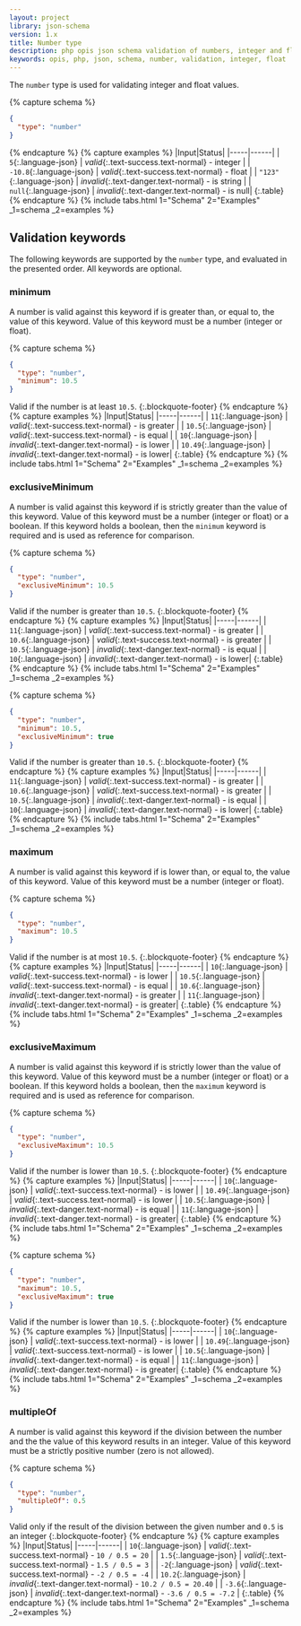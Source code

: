 ```yaml
---
layout: project
library: json-schema
version: 1.x
title: Number type
description: php opis json schema validation of numbers, integer and float
keywords: opis, php, json, schema, number, validation, integer, float
---
```


The `number` type is used for validating integer and float values.

{% capture schema %}
```json
{
  "type": "number"
}
```
{% endcapture %}
{% capture examples %}
|Input|Status|
|-----|------|
| `5`{:.language-json} | *valid*{:.text-success.text-normal} - integer |
| `-10.8`{:.language-json} | *valid*{:.text-success.text-normal} - float |
| `"123"`{:.language-json} | *invalid*{:.text-danger.text-normal} - is string |
| `null`{:.language-json} | *invalid*{:.text-danger.text-normal} - is null|
{:.table}
{% endcapture %}
{% include tabs.html 1="Schema" 2="Examples" _1=schema _2=examples %}

## Validation keywords

The following keywords are supported by the `number` type, and evaluated
in the presented order. All keywords are optional.

### minimum

A number is valid against this keyword if is greater than, or equal to, the
value of this keyword. 
Value of this keyword must be a number (integer or float).

{% capture schema %}
```json
{
  "type": "number",
  "minimum": 10.5
}
```
Valid if the number is at least `10.5`.
{:.blockquote-footer}
{% endcapture %}
{% capture examples %}
|Input|Status|
|-----|------|
| `11`{:.language-json} | *valid*{:.text-success.text-normal} - is greater |
| `10.5`{:.language-json} | *valid*{:.text-success.text-normal} - is equal |
| `10`{:.language-json} | *invalid*{:.text-danger.text-normal} - is lower |
| `10.49`{:.language-json} | *invalid*{:.text-danger.text-normal} - is lower|
{:.table}
{% endcapture %}
{% include tabs.html 1="Schema" 2="Examples" _1=schema _2=examples %}

### exclusiveMinimum

A number is valid against this keyword if is strictly greater than the
value of this keyword. Value of this keyword must be a number (integer or float)
or a boolean. If this keyword holds a boolean, 
then the `minimum` keyword is required and is used as reference for comparison.

{% capture schema %}
```json
{
  "type": "number",
  "exclusiveMinimum": 10.5
}
```
Valid if the number is greater than `10.5`.
{:.blockquote-footer}
{% endcapture %}
{% capture examples %}
|Input|Status|
|-----|------|
| `11`{:.language-json} | *valid*{:.text-success.text-normal} - is greater |
| `10.6`{:.language-json} | *valid*{:.text-success.text-normal} - is greater |
| `10.5`{:.language-json} | *invalid*{:.text-danger.text-normal} - is equal |
| `10`{:.language-json} | *invalid*{:.text-danger.text-normal} - is lower|
{:.table}
{% endcapture %}
{% include tabs.html 1="Schema" 2="Examples" _1=schema _2=examples %}


{% capture schema %}
```json
{
  "type": "number",
  "minimum": 10.5,
  "exclusiveMinimum": true
}
```
Valid if the number is greater than `10.5`.
{:.blockquote-footer}
{% endcapture %}
{% capture examples %}
|Input|Status|
|-----|------|
| `11`{:.language-json} | *valid*{:.text-success.text-normal} - is greater |
| `10.6`{:.language-json} | *valid*{:.text-success.text-normal} - is greater |
| `10.5`{:.language-json} | *invalid*{:.text-danger.text-normal} - is equal |
| `10`{:.language-json} | *invalid*{:.text-danger.text-normal} - is lower|
{:.table}
{% endcapture %}
{% include tabs.html 1="Schema" 2="Examples" _1=schema _2=examples %}

### maximum

A number is valid against this keyword if is lower than, or equal to, the
value of this keyword. 
Value of this keyword must be a number (integer or float).

{% capture schema %}
```json
{
  "type": "number",
  "maximum": 10.5
}
```
Valid if the number is at most `10.5`.
{:.blockquote-footer}
{% endcapture %}
{% capture examples %}
|Input|Status|
|-----|------|
| `10`{:.language-json} | *valid*{:.text-success.text-normal} - is lower |
| `10.5`{:.language-json} | *valid*{:.text-success.text-normal} - is equal |
| `10.6`{:.language-json} | *invalid*{:.text-danger.text-normal} - is greater |
| `11`{:.language-json} | *invalid*{:.text-danger.text-normal} - is greater|
{:.table}
{% endcapture %}
{% include tabs.html 1="Schema" 2="Examples" _1=schema _2=examples %}

### exclusiveMaximum

A number is valid against this keyword if is strictly lower than the
value of this keyword. Value of this keyword must be a number (integer or float)
or a boolean. If this keyword holds a boolean, 
then the `maximum` keyword is required and is used as reference for comparison.

{% capture schema %}
```json
{
  "type": "number",
  "exclusiveMaximum": 10.5
}
```
Valid if the number is lower than `10.5`.
{:.blockquote-footer}
{% endcapture %}
{% capture examples %}
|Input|Status|
|-----|------|
| `10`{:.language-json} | *valid*{:.text-success.text-normal} - is lower |
| `10.49`{:.language-json} | *valid*{:.text-success.text-normal} - is lower |
| `10.5`{:.language-json} | *invalid*{:.text-danger.text-normal} - is equal |
| `11`{:.language-json} | *invalid*{:.text-danger.text-normal} - is greater|
{:.table}
{% endcapture %}
{% include tabs.html 1="Schema" 2="Examples" _1=schema _2=examples %}


{% capture schema %}
```json
{
  "type": "number",
  "maximum": 10.5,
  "exclusiveMaximum": true
}
```
Valid if the number is lower than `10.5`.
{:.blockquote-footer}
{% endcapture %}
{% capture examples %}
|Input|Status|
|-----|------|
| `10`{:.language-json} | *valid*{:.text-success.text-normal} - is lower |
| `10.49`{:.language-json} | *valid*{:.text-success.text-normal} - is lower |
| `10.5`{:.language-json} | *invalid*{:.text-danger.text-normal} - is equal |
| `11`{:.language-json} | *invalid*{:.text-danger.text-normal} - is greater|
{:.table}
{% endcapture %}
{% include tabs.html 1="Schema" 2="Examples" _1=schema _2=examples %}

### multipleOf

A number is valid against this keyword if the division between the
number and the the value of this keyword results in an integer.
Value of this keyword must be a strictly positive number (zero is not allowed).

{% capture schema %}
```json
{
  "type": "number",
  "multipleOf": 0.5
}
```
Valid only if the result of the division between the given number and `0.5` is an integer
{:.blockquote-footer}
{% endcapture %}
{% capture examples %}
|Input|Status|
|-----|------|
| `10`{:.language-json} | *valid*{:.text-success.text-normal} - `10 / 0.5 = 20` |
| `1.5`{:.language-json} | *valid*{:.text-success.text-normal} - `1.5 / 0.5 = 3` |
| `-2`{:.language-json} | *valid*{:.text-success.text-normal} - `-2 / 0.5 = -4` |
| `10.2`{:.language-json} | *invalid*{:.text-danger.text-normal} - `10.2 / 0.5 = 20.40` |
| `-3.6`{:.language-json} | *invalid*{:.text-danger.text-normal} - `-3.6 / 0.5 = -7.2` |
{:.table}
{% endcapture %}
{% include tabs.html 1="Schema" 2="Examples" _1=schema _2=examples %}

